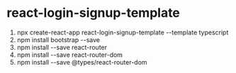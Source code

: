 # react-login-signup-template

1. npx create-react-app react-login-signup-template --template typescript
2. npm install bootstrap --save
3. npm install --save react-router
4. npm install --save react-router-dom
5. npm install --save @types/react-router-dom
